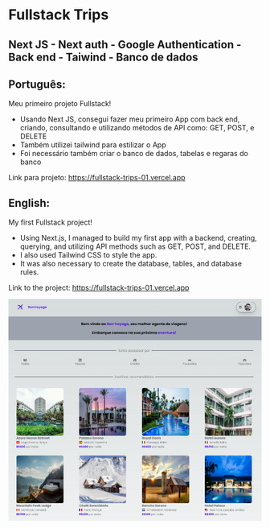 # Fullstack Trips

## Next JS - Next auth - Google Authentication - Back end - Taiwind - Banco de dados
  
## Português:

Meu primeiro projeto Fullstack!

- Usando Next JS, consegui fazer meu primeiro App com back end, criando, consultando e utilizando métodos de API como: GET, POST, e DELETE 
- Também utilizei tailwind para estilizar o App
- Foi necessário também criar o banco de dados, tabelas e regaras do banco 


Link para projeto:
https://fullstack-trips-01.vercel.app

## English:

My first Fullstack project!

- Using Next.js, I managed to build my first app with a backend, creating, querying, and utilizing API methods such as GET, POST, and DELETE.
- I also used Tailwind CSS to style the app.
- It was also necessary to create the database, tables, and database rules.

Link to the project:
https://fullstack-trips-01.vercel.app

![My Image](finished.png)
